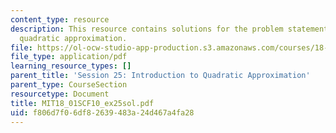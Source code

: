 ```yaml
---
content_type: resource
description: This resource contains solutions for the problem statements related to
  quadratic approximation.
file: https://ol-ocw-studio-app-production.s3.amazonaws.com/courses/18-01sc-single-variable-calculus-fall-2010/f806d7f06df82639483a24d467a4fa28_MIT18_01SCF10_ex25sol.pdf
file_type: application/pdf
learning_resource_types: []
parent_title: 'Session 25: Introduction to Quadratic Approximation'
parent_type: CourseSection
resourcetype: Document
title: MIT18_01SCF10_ex25sol.pdf
uid: f806d7f0-6df8-2639-483a-24d467a4fa28
---
```

